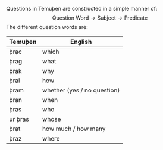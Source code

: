 Questions in Temuþen are constructed in a simple manner of:
$$\text{Question Word}\longrightarrow\text{Subject} \longrightarrow \text{Predicate} $$
The different question words are:

| Temuþen | English                     |
| ------- | --------------------------- |
| þrac    | which                       |
| þrag    | what                        |
| þrak    | why                         |
| þral    | how                         |
| þram    | whether (yes / no question) |
| þran    | when                        |
| þras    | who                         |
| ur þras | whose                       |
| þrat    | how much / how many         |
| þraz    | where                       |

